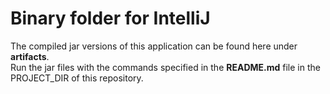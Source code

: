 # Binary folder for IntelliJ

The compiled jar versions of this application can be found here under <b>artifacts</b>. <br />
Run the jar files with the commands specified in the <b>README.md</b> file in the PROJECT_DIR of this repository. <br />
